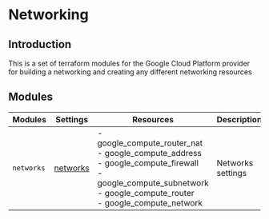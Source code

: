 # Networking

## Introduction

This is a set of terraform modules for the Google Cloud Platform provider for building a networking and creating any different networking resources

## Modules

| Modules | Settings | Resources | Description |
| --- | ---  | --- | --- |
| `networks` |[networks](networks/README.md)| - google_compute_router_nat<br> - google_compute_address<br> - google_compute_firewall<br> - google_compute_subnetwork<br> - google_compute_router<br> - google_compute_network | Networks settings |

